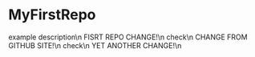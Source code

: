 # MyFirstRepo
example description\n
FISRT REPO CHANGE!\n
check\n
CHANGE FROM GITHUB SITE!\n
check\n
YET ANOTHER CHANGE!\n